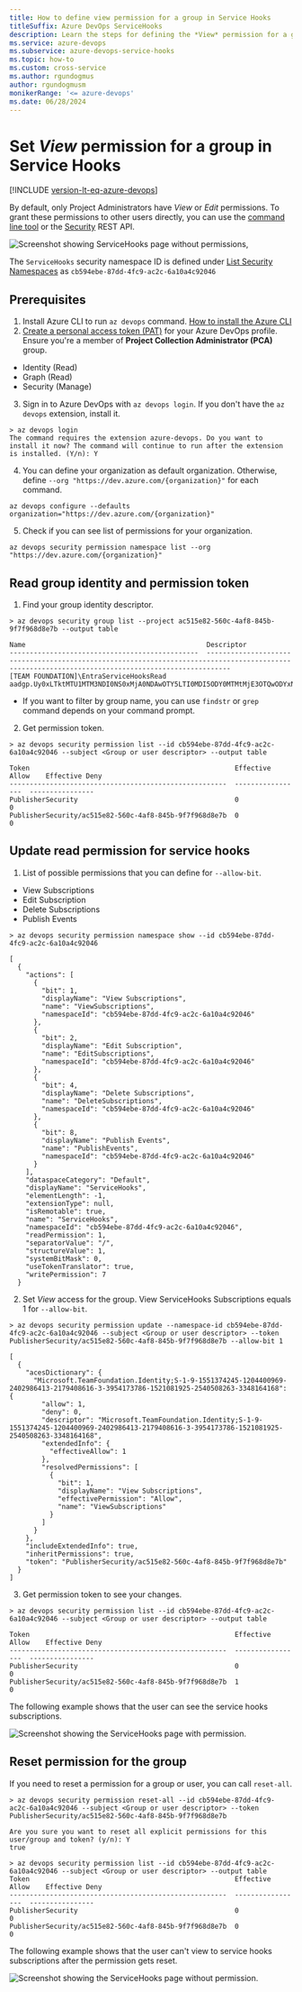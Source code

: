 ```yaml
---
title: How to define view permission for a group in Service Hooks
titleSuffix: Azure DevOps ServiceHooks
description: Learn the steps for defining the *View* permission for a group in Service Hooks.
ms.service: azure-devops
ms.subservice: azure-devops-service-hooks
ms.topic: how-to 
ms.custom: cross-service
ms.author: rgundogmus
author: rgundogmusm
monikerRange: '<= azure-devops'
ms.date: 06/28/2024
---
```


# Set *View* permission for a group in Service Hooks
[!INCLUDE [version-lt-eq-azure-devops](../includes/version-lt-eq-azure-devops.md)]

By default, only Project Administrators have _View_ or _Edit_ permissions. To grant these permissions to other users directly, you can use the [command line tool](../organizations/security/manage-tokens-namespaces.md) or the [Security](/rest/api/azure/devops/security/) REST API. 

![Screenshot showing ServiceHooks page without permissions,](media/permissions/no-permission-service-hooks.png)

The `ServiceHooks` security namespace ID is defined under [List Security Namespaces](../organizations/security/manage-tokens-namespaces.md#list-security-namespaces) as `cb594ebe-87dd-4fc9-ac2c-6a10a4c92046`

## Prerequisites
1. Install Azure CLI to run `az devops` command. [How to install the Azure CLI](/cli/azure/install-azure-cli)
2. [Create a personal access token (PAT)](../organizations/accounts/use-personal-access-tokens-to-authenticate.md) for your Azure DevOps profile. Ensure you're a member of **Project Collection Administrator (PCA)** group. 
 - Identity (Read)
 - Graph (Read)
 - Security (Manage) 
3. Sign in to Azure DevOps with `az devops login`. If you don't have the `az devops` extension, install it.

```
> az devops login
The command requires the extension azure-devops. Do you want to install it now? The command will continue to run after the extension is installed. (Y/n): Y
```

4. You can define your organization as default organization. Otherwise, define `--org "https://dev.azure.com/{organization}"` for each command.

```
az devops configure --defaults organization="https://dev.azure.com/{organization}"
```

5. Check if you can see list of permissions for your organization.

```
az devops security permission namespace list --org "https://dev.azure.com/{organization}"
```

## Read group identity and permission token

1. Find your group identity descriptor.
```
> az devops security group list --project ac515e82-560c-4af8-845b-9f7f968d8e7b --output table

Name                                             Descriptor
-----------------------------------------------  --------------------------------------------------------------------------------------------------------------------------------------------------
[TEAM FOUNDATION]\EntraServiceHooksRead          aadgp.Uy0xLTktMTU1MTM3NDI0NS0xMjA0NDAwOTY5LTI0MDI5ODY0MTMtMjE3OTQwODYxNi0zLTM5NTQxNzM3ODYtMTUyMTA4MTkyNS0yNTQwNTA4MjYzLTMzNDgxNjQxNjg
```
- If you want to filter by group name, you can use `findstr` or `grep` command depends on your command prompt.

2. Get permission token.
```
> az devops security permission list --id cb594ebe-87dd-4fc9-ac2c-6a10a4c92046 --subject <Group or user descriptor> --output table

Token                                                   Effective Allow    Effective Deny
------------------------------------------------------  -----------------  ----------------
PublisherSecurity                                       0                  0
PublisherSecurity/ac515e82-560c-4af8-845b-9f7f968d8e7b  0                  0
```

## Update read permission for service hooks

1. List of possible permissions that you can define for `--allow-bit`.
- View Subscriptions
- Edit Subscription
- Delete Subscriptions
- Publish Events
```
> az devops security permission namespace show --id cb594ebe-87dd-4fc9-ac2c-6a10a4c92046

[
  {
    "actions": [
      {
        "bit": 1,
        "displayName": "View Subscriptions",
        "name": "ViewSubscriptions",
        "namespaceId": "cb594ebe-87dd-4fc9-ac2c-6a10a4c92046"
      },
      {
        "bit": 2,
        "displayName": "Edit Subscription",
        "name": "EditSubscriptions",
        "namespaceId": "cb594ebe-87dd-4fc9-ac2c-6a10a4c92046"
      },
      {
        "bit": 4,
        "displayName": "Delete Subscriptions",
        "name": "DeleteSubscriptions",
        "namespaceId": "cb594ebe-87dd-4fc9-ac2c-6a10a4c92046"
      },
      {
        "bit": 8,
        "displayName": "Publish Events",
        "name": "PublishEvents",
        "namespaceId": "cb594ebe-87dd-4fc9-ac2c-6a10a4c92046"
      }
    ],
    "dataspaceCategory": "Default",
    "displayName": "ServiceHooks",
    "elementLength": -1,
    "extensionType": null,
    "isRemotable": true,
    "name": "ServiceHooks",
    "namespaceId": "cb594ebe-87dd-4fc9-ac2c-6a10a4c92046",
    "readPermission": 1,
    "separatorValue": "/",
    "structureValue": 1,
    "systemBitMask": 0,
    "useTokenTranslator": true,
    "writePermission": 7
  }
```

2. Set _View_ access for the group. View ServiceHooks Subscriptions equals 1 for `--allow-bit`.

```
> az devops security permission update --namespace-id cb594ebe-87dd-4fc9-ac2c-6a10a4c92046 --subject <Group or user descriptor> --token PublisherSecurity/ac515e82-560c-4af8-845b-9f7f968d8e7b --allow-bit 1

[
  {
    "acesDictionary": {
      "Microsoft.TeamFoundation.Identity;S-1-9-1551374245-1204400969-2402986413-2179408616-3-3954173786-1521081925-2540508263-3348164168": {
        "allow": 1,
        "deny": 0,
        "descriptor": "Microsoft.TeamFoundation.Identity;S-1-9-1551374245-1204400969-2402986413-2179408616-3-3954173786-1521081925-2540508263-3348164168",
        "extendedInfo": {
          "effectiveAllow": 1
        },
        "resolvedPermissions": [
          {
            "bit": 1,
            "displayName": "View Subscriptions",
            "effectivePermission": "Allow",
            "name": "ViewSubscriptions"
          }
        ]
      }
    },
    "includeExtendedInfo": true,
    "inheritPermissions": true,
    "token": "PublisherSecurity/ac515e82-560c-4af8-845b-9f7f968d8e7b"
  }
]
```

3. Get permission token to see your changes.
```
> az devops security permission list --id cb594ebe-87dd-4fc9-ac2c-6a10a4c92046 --subject <Group or user descriptor> --output table

Token                                                   Effective Allow    Effective Deny
------------------------------------------------------  -----------------  ----------------
PublisherSecurity                                       0                  0
PublisherSecurity/ac515e82-560c-4af8-845b-9f7f968d8e7b  1                  0

```

The following example shows that the user can see the service hooks subscriptions.

![Screenshot showing the ServiceHooks page with permission.](media/permissions/service-hooks-subscriptions-with-permission.png)

## Reset permission for the group

If you need to reset a permission for a group or user, you can call `reset-all`.

```
> az devops security permission reset-all --id cb594ebe-87dd-4fc9-ac2c-6a10a4c92046 --subject <Group or user descriptor> --token PublisherSecurity/ac515e82-560c-4af8-845b-9f7f968d8e7b

Are you sure you want to reset all explicit permissions for this user/group and token? (y/n): Y
true

> az devops security permission list --id cb594ebe-87dd-4fc9-ac2c-6a10a4c92046 --subject <Group or user descriptor> --output table
Token                                                   Effective Allow    Effective Deny
------------------------------------------------------  -----------------  ----------------
PublisherSecurity                                       0                  0
PublisherSecurity/ac515e82-560c-4af8-845b-9f7f968d8e7b  0                  0

```

The following example shows that the user can't view to service hooks subscriptions after the permission gets reset.

![Screenshot showing the ServiceHooks page without permission.](media/permissions/no-permission-service-hooks.png)

